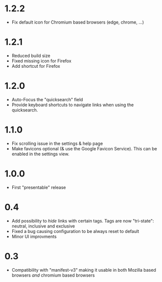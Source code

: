 # 1.2.2

- Fix default icon for Chromium based browsers (edge, chrome, ...)

# 1.2.1

- Reduced build size
- Fixed missing icon for Firefox
- Add shortcut for Firefox

# 1.2.0

- Auto-Focus the "quicksearch" field
- Provide keyboard shortcuts to navigate links when using the quicksearch.

# 1.1.0

- Fix scrolling issue in the settings & help page
- Make favicons optional (& use the Google Favicon Service). This can be
  enabled in the settings view.

# 1.0.0

- First "presentable" release

# 0.4

- Add possibility to _hide_ links with certain tags. Tags are now "tri-state":
  neutral, inclusive and exclusive
- Fixed a bug causing configuration to be always reset to default
- Minor UI improvments

# 0.3

- Compatibility with "manifest-v3" making it usable in both Mozilla based
  browsers _and_ chromium based browsers
